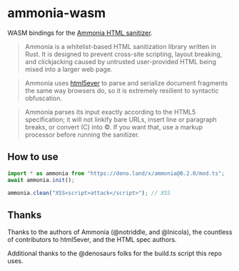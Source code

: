 # ammonia-wasm

WASM bindings for the
[Ammonia HTML sanitizer](https://github.com/rust-ammonia/ammonia).

> Ammonia is a whitelist-based HTML sanitization library written in Rust. It is
> designed to prevent cross-site scripting, layout breaking, and clickjacking
> caused by untrusted user-provided HTML being mixed into a larger web page.

> Ammonia uses [html5ever](https://github.com/servo/html5ever) to parse and
> serialize document fragments the same way browsers do, so it is extremely
> resilient to syntactic obfuscation.

> Ammonia parses its input exactly according to the HTML5 specification; it will
> not linkify bare URLs, insert line or paragraph breaks, or convert (C) into ©.
> If you want that, use a markup processor before running the sanitizer.

## How to use

```ts
import * as ammonia from "https://deno.land/x/ammonia@0.2.0/mod.ts";
await ammonia.init();

ammonia.clean("XSS<script>attack</script>"); // XSS
```

## Thanks

Thanks to the authors of Ammonia (@notriddle, and @lnicola), the countless of
contributors to html5ever, and the HTML spec authors.

Additional thanks to the @denosaurs folks for the build.ts script this repo
uses.
